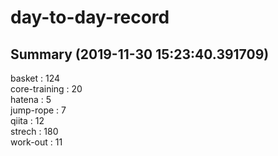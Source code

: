 # day-to-day-record  
## Summary  (2019-11-30 15:23:40.391709)  
basket : 124  
core-training : 20  
hatena : 5  
jump-rope : 7  
qiita : 12  
strech : 180  
work-out : 11  
